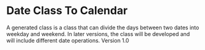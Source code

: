 # Date Class To Calendar
A generated class is a class that can divide the days between two dates into weekday and weekend.
In later versions, the class will be developed and will include different date operations.
Version 1.0
